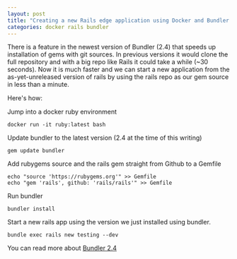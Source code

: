 ```yaml
---
layout: post
title: "Creating a new Rails edge application using Docker and Bundler 2.4"
categories: docker rails bundler
---
```


There is a feature in the newest version of Bundler (2.4) that speeds up installation of gems with git sources. In previous versions it would clone the full repository and with a big repo like Rails it could take a while (~30 seconds).  Now it is much faster and we can start a new application from the as-yet-unreleased version of rails by using the rails repo as our gem source in less than a minute.

Here's how:

Jump into a docker ruby environment

```
docker run -it ruby:latest bash
```

Update bundler to the latest version (2.4 at the time of this writing)

```
gem update bundler
```

Add rubygems source and the rails gem straight from Github to a Gemfile

```
echo "source 'https://rubygems.org'" >> Gemfile
echo "gem 'rails', github: 'rails/rails'" >> Gemfile
```

Run bundler

```
bundler install
```

Start a new rails app using the version we just installed using bundler.

```
bundle exec rails new testing --dev
```

You can read more about [Bundler 2.4][bundler-release]

[bundler-release]: https://bundler.io/blog/2023/01/31/bundler-v2-4.html
